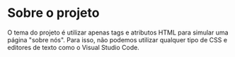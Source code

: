# Sobre o projeto
O tema do projeto é utilizar apenas tags e atributos HTML para simular uma página "sobre nós". Para isso, não podemos utilizar qualquer tipo de CSS e editores de texto como o Visual Studio Code.
